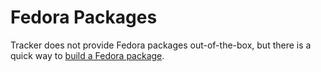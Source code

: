 # Fedora Packages

Tracker does not provide Fedora packages out-of-the-box, but there is a quick
way to [build a Fedora package](../../../../contributing/building/packaging/#fedora).

